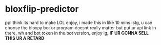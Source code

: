 # bloxflip-predictor
ppl think its hard to make LOL enjoy, i made this in like 10 mins istg, u can choose the bloxpy bot or program doesnt really matter but put ur api link in there, wh and bot token in the bot version, enjoy ig, **IF UR GONNA SELL THIS UR A RETARD**
